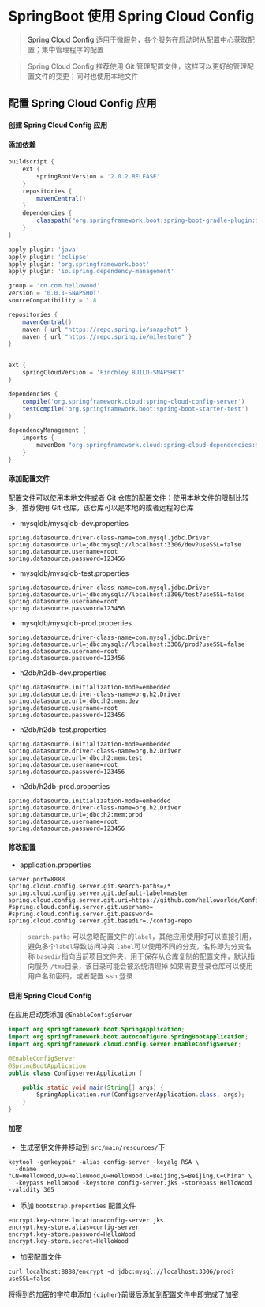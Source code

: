 # SpringBoot 使用 Spring Cloud Config

> [Spring Cloud Config ](https://cloud.spring.io/spring-cloud-config/) 适用于微服务，各个服务在启动时从配置中心获取配置；集中管理程序的配置

> Spring Cloud Config 推荐使用 Git 管理配置文件，这样可以更好的管理配置文件的变更；同时也使用本地文件

## 配置 Spring Cloud Config 应用

#### 创建  Spring Cloud Config 应用

#### 添加依赖

```groovy
buildscript {
    ext {
        springBootVersion = '2.0.2.RELEASE'
    }
    repositories {
        mavenCentral()
    }
    dependencies {
        classpath("org.springframework.boot:spring-boot-gradle-plugin:${springBootVersion}")
    }
}

apply plugin: 'java'
apply plugin: 'eclipse'
apply plugin: 'org.springframework.boot'
apply plugin: 'io.spring.dependency-management'

group = 'cn.com.hellowood'
version = '0.0.1-SNAPSHOT'
sourceCompatibility = 1.8

repositories {
    mavenCentral()
    maven { url "https://repo.spring.io/snapshot" }
    maven { url "https://repo.spring.io/milestone" }
}


ext {
    springCloudVersion = 'Finchley.BUILD-SNAPSHOT'
}

dependencies {
    compile('org.springframework.cloud:spring-cloud-config-server')
    testCompile('org.springframework.boot:spring-boot-starter-test')
}

dependencyManagement {
    imports {
        mavenBom "org.springframework.cloud:spring-cloud-dependencies:${springCloudVersion}"
    }
}

```

#### 添加配置文件 

配置文件可以使用本地文件或者 Git 仓库的配置文件；使用本地文件的限制比较多，推荐使用  Git 仓库，该仓库可以是本地的或者远程的仓库

 - mysqldb/mysqldb-dev.properties

```properties
spring.datasource.driver-class-name=com.mysql.jdbc.Driver
spring.datasource.url=jdbc:mysql://localhost:3306/dev?useSSL=false
spring.datasource.username=root
spring.datasource.password=123456
```

 - mysqldb/mysqldb-test.properties

```properties
spring.datasource.driver-class-name=com.mysql.jdbc.Driver
spring.datasource.url=jdbc:mysql://localhost:3306/test?useSSL=false
spring.datasource.username=root
spring.datasource.password=123456
```

 - mysqldb/mysqldb-prod.properties

```properties
spring.datasource.driver-class-name=com.mysql.jdbc.Driver
spring.datasource.url=jdbc:mysql://localhost:3306/prod?useSSL=false
spring.datasource.username=root
spring.datasource.password=123456
```

- h2db/h2db-dev.properties

```properties
spring.datasource.initialization-mode=embedded
spring.datasource.driver-class-name=org.h2.Driver
spring.datasource.url=jdbc:h2:mem:dev
spring.datasource.username=root
spring.datasource.password=123456
```

- h2db/h2db-test.properties

```properties
spring.datasource.initialization-mode=embedded
spring.datasource.driver-class-name=org.h2.Driver
spring.datasource.url=jdbc:h2:mem:test
spring.datasource.username=root
spring.datasource.password=123456
```

- h2db/h2db-prod.properties

```properties
spring.datasource.initialization-mode=embedded
spring.datasource.driver-class-name=org.h2.Driver
spring.datasource.url=jdbc:h2:mem:prod
spring.datasource.username=root
spring.datasource.password=123456
```

#### 修改配置

- application.properties

```properties
server.port=8888
spring.cloud.config.server.git.search-paths=/*
spring.cloud.config.server.git.default-label=master
spring.cloud.config.server.git.uri=https://github.com/helloworlde/Configuration.git
#spring.cloud.config.server.git.username=
#spring.cloud.config.server.git.password=
spring.cloud.config.server.git.basedir=./config-repo
```

> `search-paths` 可以忽略配置文件的`label`，其他应用使用时可以直接引用，避免多个`label`导致访问冲突
`label`可以使用不同的分支，名称即为分支名称
`basedir`指向当前项目文件夹，用于保存从仓库复制的配置文件，默认指向服务 `/tmp`目录，该目录可能会被系统清理掉
如果需要登录仓库可以使用用户名和密码，或者配置 ssh 登录

#### 启用 Spring Cloud Config

在应用启动类添加 `@EnableConfigServer`

```java
import org.springframework.boot.SpringApplication;
import org.springframework.boot.autoconfigure.SpringBootApplication;
import org.springframework.cloud.config.server.EnableConfigServer;

@EnableConfigServer
@SpringBootApplication
public class ConfigserverApplication {

    public static void main(String[] args) {
        SpringApplication.run(ConfigserverApplication.class, args);
    }
}
```

#### 加密 

- 生成密钥文件并移动到 `src/main/resources/`下

```
keytool -genkeypair -alias config-server -keyalg RSA \
  -dname "CN=HelloWood,OU=HelloWood,O=HelloWood,L=Beijing,S=Beijing,C=China" \
  -keypass HelloWood -keystore config-server.jks -storepass HelloWood -validity 365
```

- 添加 `bootstrap.properties` 配置文件

```properties
encrypt.key-store.location=config-server.jks
encrypt.key-store.alias=config-server
encrypt.key-store.password=HelloWood
encrypt.key-store.secret=HelloWood
```

- 加密配置文件

```
curl localhost:8888/encrypt -d jdbc:mysql://localhost:3306/prod?useSSL=false
```

将得到的加密的字符串添加 `{cipher}`前缀后添加到配置文件中即完成了加密